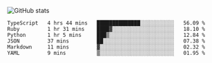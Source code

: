 ![GitHub stats](https://github-readme-stats.vercel.app/api?username=ksk001100&show_icons=true&theme=tokyonight)

<!--START_SECTION:waka-->

```text
TypeScript   4 hrs 44 mins   ██████████████░░░░░░░░░░░   56.09 %
Ruby         1 hr 31 mins    ████▓░░░░░░░░░░░░░░░░░░░░   18.10 %
Python       1 hr 5 mins     ███▒░░░░░░░░░░░░░░░░░░░░░   12.84 %
JSON         37 mins         ██░░░░░░░░░░░░░░░░░░░░░░░   07.38 %
Markdown     11 mins         ▓░░░░░░░░░░░░░░░░░░░░░░░░   02.32 %
YAML         9 mins          ▒░░░░░░░░░░░░░░░░░░░░░░░░   01.95 %
```

<!--END_SECTION:waka-->
